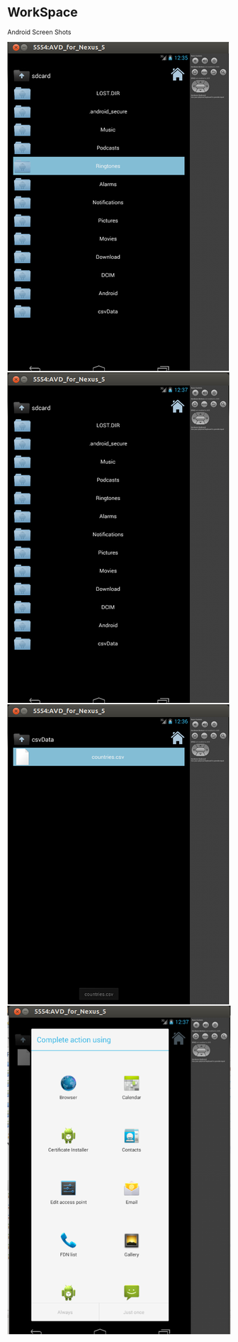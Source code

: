 WorkSpace
=========

Android
Screen Shots

![](https://github.com/SwapnilChaudhari/FileSelectorDemo/blob/master/FIleSelector/fileselect1.png)![](https://github.com/SwapnilChaudhari/FileSelectorDemo/blob/master/FIleSelector/fileselect2.png)![](https://github.com/SwapnilChaudhari/FileSelectorDemo/blob/master/FIleSelector/file_select_3.png)![](https://github.com/SwapnilChaudhari/FileSelectorDemo/blob/master/FIleSelector/file_select_5.png)
